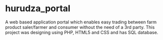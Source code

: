 # hurudza_portal
A web based application portal which enables easy trading between farm product saler/farmer and consumer without the need of a 3rd party.
This project was designing using PHP,  HTML5 and CSS and has SQL database. 
